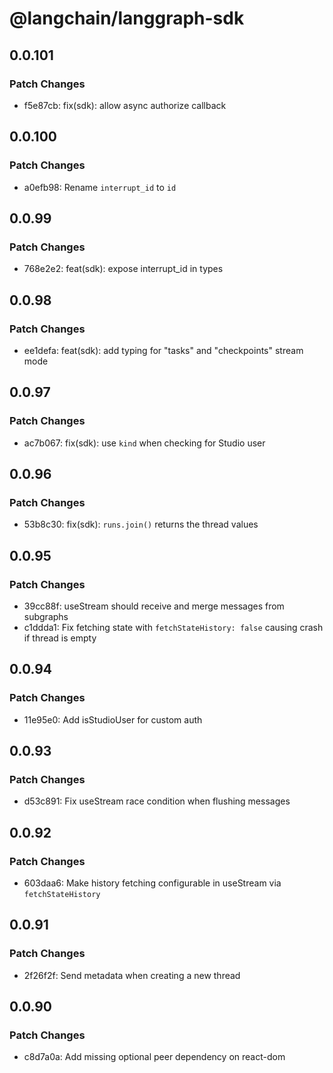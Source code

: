 # @langchain/langgraph-sdk

## 0.0.101

### Patch Changes

- f5e87cb: fix(sdk): allow async authorize callback

## 0.0.100

### Patch Changes

- a0efb98: Rename `interrupt_id` to `id`

## 0.0.99

### Patch Changes

- 768e2e2: feat(sdk): expose interrupt_id in types

## 0.0.98

### Patch Changes

- ee1defa: feat(sdk): add typing for "tasks" and "checkpoints" stream mode

## 0.0.97

### Patch Changes

- ac7b067: fix(sdk): use `kind` when checking for Studio user

## 0.0.96

### Patch Changes

- 53b8c30: fix(sdk): `runs.join()` returns the thread values

## 0.0.95

### Patch Changes

- 39cc88f: useStream should receive and merge messages from subgraphs
- c1ddda1: Fix fetching state with `fetchStateHistory: false` causing crash if thread is empty

## 0.0.94

### Patch Changes

- 11e95e0: Add isStudioUser for custom auth

## 0.0.93

### Patch Changes

- d53c891: Fix useStream race condition when flushing messages

## 0.0.92

### Patch Changes

- 603daa6: Make history fetching configurable in useStream via `fetchStateHistory`

## 0.0.91

### Patch Changes

- 2f26f2f: Send metadata when creating a new thread

## 0.0.90

### Patch Changes

- c8d7a0a: Add missing optional peer dependency on react-dom
